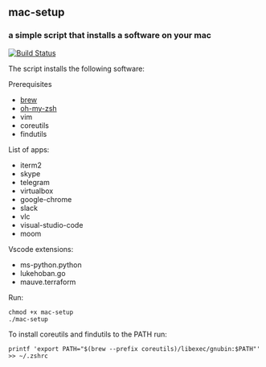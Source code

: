 ## mac-setup
### a simple script that installs a software on your mac
[![Build Status](https://travis-ci.org/lestex/mac-setup.svg?branch=master)](https://travis-ci.org/lestex/mac-setup)

The script installs the following software:

Prerequisites
- [brew](https://brew.sh/)
- [oh-my-zsh](https://github.com/robbyrussell/oh-my-zsh)
- vim
- coreutils
- findutils

List of apps:
- iterm2
- skype
- telegram
- virtualbox
- google-chrome
- slack
- vlc
- visual-studio-code
- moom

Vscode extensions:
- ms-python.python
- lukehoban.go
- mauve.terraform

Run:

    chmod +x mac-setup
    ./mac-setup

To install coreutils and findutils to the PATH run:

    printf 'export PATH="$(brew --prefix coreutils)/libexec/gnubin:$PATH"' >> ~/.zshrc
